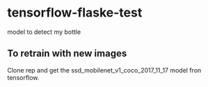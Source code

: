 # tensorflow-flaske-test
model to detect my bottle


## To retrain with new images

Clone rep and get the ssd_mobilenet_v1_coco_2017_11_17 model fron tensorflow.

